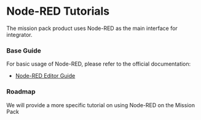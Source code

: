 # Node-RED Tutorials

The mission pack product uses Node-RED as the main interface for integrator.


### Base Guide

For basic usage of Node-RED, please refer to the official documentation:

- [Node-RED Editor Guide](https://nodered.org/docs/user-guide/editor/)

### Roadmap

We will provide a more specific tutorial on using Node-RED on the Mission Pack
